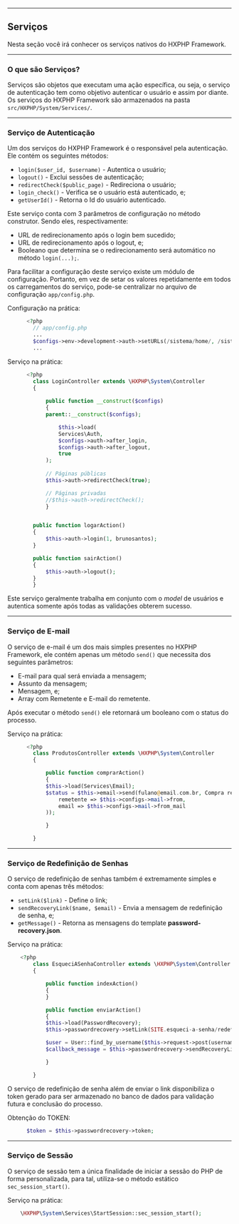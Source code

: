 ----
<h2 id="servicos">Serviços</h2>

Nesta seção você irá conhecer os serviços nativos do HXPHP Framework.

----
<h3 id="o-que-sao-servicos">O que são Serviços?</h3>

Serviços são objetos que executam uma ação específica, ou seja, o serviço de autenticação tem como objetivo autenticar o usuário e assim por diante. Os serviços do HXPHP Framework são armazenados na pasta `src/HXPHP/System/Services/`.

<hr class="col-md-12" id="servicos-lista">
<h3 id="servico-de-autenticacao">Serviço de Autenticação</h3>

Um dos serviços do HXPHP Framework é o responsável pela autenticação. Ele contém os seguintes métodos:

+ `login($user_id, $username)` - Autentica o usuário;
+ `logout()` - Exclui sessões de autenticação;
+ `redirectCheck($public_page)` - Redireciona o usuário;
+ `login_check()` - Verifica se o usuário está autenticado, e;
+ `getUserId()` - Retorna o Id do usuário autenticado.



Este serviço conta com 3 parâmetros de configuração no método construtor. Sendo eles, respectivamente:

+ URL de redirecionamento após o login bem sucedido;
+ URL de redirecionamento após o logout, e;
+ Booleano que determina se o redirecionamento será automático no método `login(...);`.



Para facilitar a configuração deste serviço existe um módulo de configuração. Portanto, em vez de setar os valores repetidamente em todos os carregamentos do serviço, pode-se centralizar no arquivo de configuração `app/config.php`.

Configuração na prática:
```php
      <?php
        // app/config.php
      	...
      	$configs->env->development->auth->setURLs(/sistema/home/, /sistema/login/);
      	...
```
	


  Serviço na prática:
```php
      <?php
        class LoginController extends \HXPHP\System\Controller
        {
      
            public function __construct($configs)
            {
            parent::__construct($configs);

                $this->load(
				Services\Auth,
				$configs->auth->after_login,
				$configs->auth->after_logout,
				true
			);
			
			// Páginas públicas
			$this->auth->redirectCheck(true);

			// Páginas privadas
			//$this->auth->redirectCheck();
            }


		public function logarAction()
		{
			$this->auth->login(1, brunosantos);
		}

		public function sairAction()
		{
			$this->auth->logout();
		}
        }
```


Este serviço geralmente trabalha em conjunto com o <em>model</em> de usuários e autentica somente após todas as validações obterem sucesso.

----
<h3 id="servico-de-e-mail">Serviço de E-mail</h3>

O serviço de e-mail é um dos mais simples presentes no HXPHP Framework, ele contém apenas um método `send()` que necessita dos seguintes parâmetros:

+ E-mail para qual será enviada a mensagem;
+ Assunto da mensagem;
+ Mensagem, e;
+ Array com Remetente e E-mail do remetente.

Após executar o método `send()` ele retornará um booleano com o status do processo.


  Serviço na prática:
```php
      <?php
        class ProdutosController extends \HXPHP\System\Controller
        {

            public function comprarAction()
            {
            $this->load(Services\Email);
            $status = $this->email->send(fulano@email.com.br, Compra realizada com sucesso!, Mensagem, array(
            	remetente => $this->configs->mail->from,
            	email => $this->configs->mail->from_mail
            ));

            }

        }
```

----
<h3 id="servico-de-redefinicao-de-senhas">Serviço de Redefinição de Senhas</h3>

O serviço de redefinição de senhas também é extremamente simples e conta com apenas três métodos:

+ `setLink($link)` - Define o link;
+ `sendRecoveryLink($name, $email)` - Envia a mensagem de redefinição de senha, e;
+ `getMessage()` - Retorna as mensagens do template **password-recovery.json**.

Serviço na prática:
```php
    <?php
        class EsqueciASenhaController extends \HXPHP\System\Controller
        {

            public function indexAction()
            {
            }

            public function enviarAction()
            {
            $this->load(PasswordRecovery);
			$this->passwordrecovery->setLink(SITE.esqueci-a-senha/redefinir/);

			$user = User::find_by_username($this->request->post(username));
			$callback_message = $this->passwordrecovery->sendRecoveryLink($user->full_name, $user->email);

            }

        }
```


O serviço de redefinição de senha além de enviar o link disponibiliza o token gerado para ser armazenado no banco de dados para validação futura e conclusão do processo.


Obtenção do TOKEN:
```php
      $token = $this->passwordrecovery->token;
```

----
<h3 id="servico-de-sessao">Serviço de Sessão</h3>

O serviço de sessão tem a única finalidade de iniciar a sessão do PHP de forma personalizada, para tal, utiliza-se o método estático `sec_session_start()`.


  Serviço na prática:
```php
	\HXPHP\System\Services\StartSession::sec_session_start();
```

